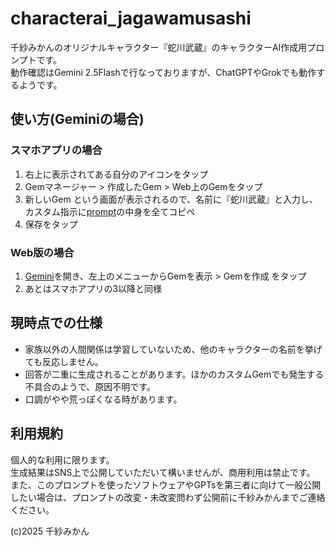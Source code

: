 # characterai_jagawamusashi
千紗みかんのオリジナルキャラクター『蛇川武蔵』のキャラクターAI作成用プロンプトです。  
動作確認はGemini 2.5Flashで行なっておりますが、ChatGPTやGrokでも動作するようです。  

## 使い方(Geminiの場合)
### スマホアプリの場合
1. 右上に表示されてある自分のアイコンをタップ
2. Gemマネージャー > 作成したGem > Web上のGemをタップ
3. 新しいGem という画面が表示されるので、名前に『蛇川武蔵』と入力し、カスタム指示に[prompt](https://github.com/chisamikan/characterai_jagawamusashi/blob/main/prompt)の中身を全てコピペ
4. 保存をタップ

### Web版の場合
1. [Gemini](https://gemini.google.com/)を開き、左上のメニューからGemを表示 > Gemを作成 をタップ
2. あとはスマホアプリの3以降と同様

## 現時点での仕様
* 家族以外の人間関係は学習していないため、他のキャラクターの名前を挙げても反応しません。
* 回答が二重に生成されることがあります。ほかのカスタムGemでも発生する不具合のようで、原因不明です。
* 口調がやや荒っぽくなる時があります。

## 利用規約
個人的な利用に限ります。  
生成結果はSNS上で公開していただいて構いませんが、商用利用は禁止です。  
また、このプロンプトを使ったソフトウェアやGPTsを第三者に向けて一般公開したい場合は、プロンプトの改変・未改変問わず公開前に千紗みかんまでご連絡ください。

(c)2025 千紗みかん
